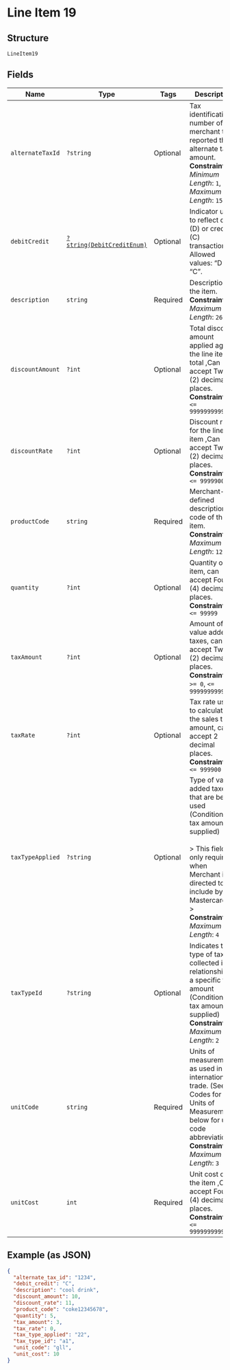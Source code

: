 
# Line Item 19

## Structure

`LineItem19`

## Fields

| Name | Type | Tags | Description | Getter | Setter |
|  --- | --- | --- | --- | --- | --- |
| `alternateTaxId` | `?string` | Optional | Tax identification number of the merchant that reported the alternate tax amount.<br>**Constraints**: *Minimum Length*: `1`, *Maximum Length*: `15` | getAlternateTaxId(): ?string | setAlternateTaxId(?string alternateTaxId): void |
| `debitCredit` | [`?string(DebitCreditEnum)`](../../doc/models/debit-credit-enum.md) | Optional | Indicator used to reflect debit (D) or credit (C) transaction. Allowed values: “D”, “C”. | getDebitCredit(): ?string | setDebitCredit(?string debitCredit): void |
| `description` | `string` | Required | Description of the item.<br>**Constraints**: *Maximum Length*: `26` | getDescription(): string | setDescription(string description): void |
| `discountAmount` | `?int` | Optional | Total discount amount applied against the line item total ,Can accept Two (2) decimal places.<br>**Constraints**: `<= 99999999999900` | getDiscountAmount(): ?int | setDiscountAmount(?int discountAmount): void |
| `discountRate` | `?int` | Optional | Discount rate for the line item ,Can accept Two (2) decimal places.<br>**Constraints**: `<= 9999900` | getDiscountRate(): ?int | setDiscountRate(?int discountRate): void |
| `productCode` | `string` | Required | Merchant-defined description code of the item.<br>**Constraints**: *Maximum Length*: `12` | getProductCode(): string | setProductCode(string productCode): void |
| `quantity` | `?int` | Optional | Quantity of the item, can accept Four (4) decimal places.<br>**Constraints**: `<= 99999` | getQuantity(): ?int | setQuantity(?int quantity): void |
| `taxAmount` | `?int` | Optional | Amount of any value added taxes, can accept Two (2) decimal places.<br>**Constraints**: `>= 0`, `<= 99999999999` | getTaxAmount(): ?int | setTaxAmount(?int taxAmount): void |
| `taxRate` | `?int` | Optional | Tax rate used to calculate the sales tax amount, can accept 2 decimal places.<br>**Constraints**: `<= 999900` | getTaxRate(): ?int | setTaxRate(?int taxRate): void |
| `taxTypeApplied` | `?string` | Optional | Type of value-added taxes that are being used (Conditional If tax amount is supplied)<br><br>> This field is only required when Merchant is directed to include by Mastercard.<br>> <br>**Constraints**: *Maximum Length*: `4` | getTaxTypeApplied(): ?string | setTaxTypeApplied(?string taxTypeApplied): void |
| `taxTypeId` | `?string` | Optional | Indicates the type of tax collected in relationship to a specific tax amount (Conditional If tax amount is supplied)<br>**Constraints**: *Maximum Length*: `2` | getTaxTypeId(): ?string | setTaxTypeId(?string taxTypeId): void |
| `unitCode` | `string` | Required | Units of measurement as used in international trade. (See Codes for Units of Measurement below for unit code abbreviations)<br>**Constraints**: *Maximum Length*: `3` | getUnitCode(): string | setUnitCode(string unitCode): void |
| `unitCost` | `int` | Required | Unit cost of the item ,Can accept Four (4) decimal places.<br>**Constraints**: `<= 99999999999900` | getUnitCost(): int | setUnitCost(int unitCost): void |

## Example (as JSON)

```json
{
  "alternate_tax_id": "1234",
  "debit_credit": "C",
  "description": "cool drink",
  "discount_amount": 10,
  "discount_rate": 11,
  "product_code": "coke12345678",
  "quantity": 5,
  "tax_amount": 3,
  "tax_rate": 0,
  "tax_type_applied": "22",
  "tax_type_id": "a1",
  "unit_code": "gll",
  "unit_cost": 10
}
```

